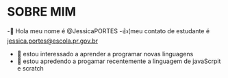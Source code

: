 # SOBRE MIM
-👋 Hola meu nome é @JessicaPORTES
-👍(meu contato de estudante é jessica.portes@escola.pr.gov.br
-  👀 estou interessado a aprender a programar novas linguagens 
- 🌱 estou apredendo a progamar recentemente a linguagem de javaScrpit e scratch


